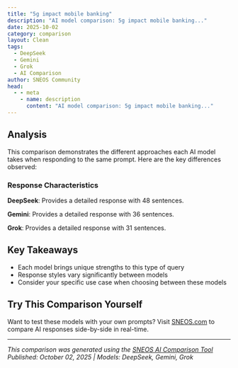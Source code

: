 ```yaml
---
title: "5g impact mobile banking"
description: "AI model comparison: 5g impact mobile banking..."
date: 2025-10-02
category: comparison
layout: Clean
tags:
  - DeepSeek
  - Gemini
  - Grok
  - AI Comparison
author: SNEOS Community
head:
  - - meta
    - name: description
      content: "AI model comparison: 5g impact mobile banking..."
---
```


<ChatComparison
  title="5g impact mobile banking"
  prompt="5g impact mobile banking"
  :responses='{"DeepSeek": "Of course. The integration of 5G technology is set to have a profound and transformative impact on mobile banking, moving it beyond simple transactions into a realm of rich, real-time, and immersive financial experiences.\n\nHere\u2019s a detailed breakdown of the impact of 5G on mobile banking, categorized by its core technological advantages.\n\n### The Core 5G Advantages Driving Change\n\n5G is not just \u0022faster 4G.\u0022 Its impact comes from a combination of three key features:\n\n1. **Enhanced Mobile Broadband (eMBB):** Drastically higher speeds (up to 10-20 Gbps) for downloading and uploading.\n2. **Ultra-Reliable Low Latency Communications (URLLC):** Near-instantaneous network response times (as low as 1ms), crucial for real-time interactions.\n3. **Massive Machine-Type Communications (mMTC):** The ability to connect a vast number of devices (up to 1 million per km\u00B2), enabling the Internet of Things (IoT).\n\n---\n\n### Direct Impacts on the Mobile Banking Experience\n\n#### 1. Blazing Fast Speeds and Seamless UX\n* **Instantaneous Transactions:** Downloading bank statements, transferring large files, or uploading documents for KYC (Know Your Customer) will be near-instant, eliminating frustrating loading times.\n* **Richer Interfaces:** Banks can deploy feature-rich apps with high-definition graphics, video content, and complex data visualizations without worrying about performance lag. Think of interactive annual reports or complex investment charts that load in a blink.\n\n#### 2. Ultra-Low Latency for Real-Time Interactions\nThis is arguably the most significant impact for security and advanced services.\n* **Real-Time Fraud Detection and Prevention:** With 1ms latency, a bank\u0027s AI can analyze a transaction, assess its risk profile, and block it *as it\u0027s happening*, not milliseconds after it has already been processed. This dramatically reduces fraud.\n* **Seamless Biometric Authentication:** Processes like facial recognition and voice authentication become faster and more reliable, as the data is verified against cloud servers in real-time without any perceptible delay.\n* **Real-Time Financial Advice:** Video calls with financial advisors will be crystal clear and lag-free. Advisors could use AR to share charts and graphs in real-time during the call, creating a collaborative \u0022virtual branch\u0022 experience.\n\n#### 3. Enabling Immersive Technologies: AR and VR\n* **Augmented Reality (AR) Banking:** Point your phone\u0027s camera at a street to see which shops have special offers from your bank. Visualize your investment portfolio as a 3D graph you can interact with. Navigate a virtual branch to find services.\n* **Virtual Reality (VR) Branches:** Put on a VR headset and step into a virtual bank. Interact with a virtual teller (powered by a real human or an AI avatar) in a lifelike environment, making remote banking feel personal and immersive.\n\n#### 4. Powering the Internet of Things (IoT) and Embedded Finance\n5G\u0027s ability to connect millions of devices seamlessly unlocks a new paradigm: **\u0022Ambient Banking.\u0022**\n* **Smart Car Payments:** Your connected car can automatically pay for tolls, parking, and even electric vehicle charging without any input from you. The transaction happens in the background.\n* **Smart Home Transactions:** Your smart fridge could detect you\u0027re out of milk and order it, with the payment processed automatically through your bank account.\n* **Wearable Integration:** Payments and financial alerts on smartwatches and other wearables will become more reliable and instant.\n\n#### 5. Enhanced Security and Infrastructure\n* **Network Slicing:** Banks can lease a dedicated, secure \u0022slice\u0022 of the 5G network from telecom providers. This creates a virtual private network exclusively for banking traffic, making it more resilient to cyberattacks and network congestion.\n* **Edge Computing:** By processing data closer to the user (at the \u0022edge\u0022 of the network), sensitive financial information doesn\u0027t have to travel as far, reducing latency and potential points of failure, thereby enhancing security and speed.\n\n---\n\n### Benefits for Different Stakeholders\n\n| Stakeholder | Key Benefits |\n| :--- | :--- |\n| **Bank Customers** | Faster, more secure, and more convenient banking. Access to rich, personalized, and immersive financial services. |\n| **Banks \u0026 FinTechs** | New revenue streams, superior customer experience, reduced operational costs (fewer physical branches), and more robust security. |\n| **Merchants** | Faster, more secure checkout experiences (both online and in-store) leading to higher conversion rates. |\n\n---\n\n### Challenges and Considerations\n\nThe 5G future is not without its hurdles:\n* **Infrastructure Cost:** The rollout of 5G networks is expensive and time-consuming, leading to uneven global coverage.\n* **Device Penetration:** Users need 5G-enabled smartphones to access these benefits.\n* **Security Concerns:** A more connected ecosystem (especially with IoT) creates a larger \u0022attack surface\u0022 for cybercriminals, requiring even more advanced security protocols.\n* **Digital Divide:** There\u0027s a risk that those without access to 5G technology could be left behind, creating a gap in financial inclusion.\n\n### Conclusion\n\n5G is much more than an incremental upgrade for mobile banking. It is a **fundamental enabler** that will shift mobile banking from a transactional tool on a phone to an integrated, intelligent, and immersive financial layer over our entire digital lives.\n\nThe impact will be a move towards **\u0022contextual and invisible banking,\u0022** where financial services are seamlessly woven into our daily activities\u2014driving, shopping, managing our homes\u2014all powered by the speed, reliability, and connectivity of 5G.", "Gemini": "5G technology has the potential to significantly impact mobile banking in several ways, both positively and with some potential challenges. Here\u0027s a breakdown:\n\n**Positive Impacts:**\n\n* **Faster Transaction Speeds:** 5G\u0027s superior speed drastically reduces transaction times. This leads to a smoother and more efficient banking experience for users, especially when making large payments or transfers.\n* **Enhanced Security:** 5G networks can offer enhanced security features, potentially reducing the risk of fraud and cyberattacks. Faster connections allow for more real-time monitoring and faster response times in case of security breaches.\n* **Improved Video Banking:** 5G enables higher quality video calls with bank representatives. This enhances customer service and allows for more complex transactions to be conducted remotely.\n* **AR and VR Banking Experiences:** 5G\u0027s low latency and high bandwidth can facilitate augmented reality (AR) and virtual reality (VR) applications in banking. For example, customers could visualize investment portfolios in AR or consult with financial advisors in a VR environment.\n* **Expanded Access to Banking Services:** In areas with limited or unreliable internet infrastructure, 5G can provide a more stable and faster connection, allowing more people to access mobile banking services. This can be particularly beneficial in rural or underserved communities.\n* **Real-time Data Analytics:** 5G enables banks to collect and analyze data in real-time, providing them with valuable insights into customer behavior. This information can be used to personalize banking services, improve risk management, and detect fraudulent activities more effectively.\n* **More Reliable Mobile Payments:** 5G\u0027s improved reliability reduces the chances of payment failures during mobile transactions. This creates a more trustworthy and convenient payment experience for customers.\n* **Edge Computing for Faster Processing:** 5G allows for edge computing, where data processing is done closer to the user\u0027s device. This reduces latency and speeds up transaction processing, making mobile banking applications more responsive.\n* **IoT Integration:** 5G can facilitate the integration of Internet of Things (IoT) devices with mobile banking platforms. For instance, smart home devices could be used to manage energy consumption and optimize utility bill payments through a mobile banking app.\n\n**Potential Challenges:**\n\n* **Security Concerns:** While 5G can enhance security, it also introduces new security challenges. The increased complexity of 5G networks and the proliferation of connected devices can create new attack vectors for hackers. Banks need to invest in robust security measures to protect their systems and customer data.\n* **Cost of Infrastructure:** Deploying and maintaining 5G infrastructure can be expensive, which may limit its availability in some areas. This could create a digital divide, where some customers have access to faster and more reliable mobile banking services while others do not.\n* **Privacy Concerns:** The increased data collection and analysis enabled by 5G can raise privacy concerns among customers. Banks need to be transparent about how they are using customer data and ensure that they are complying with privacy regulations.\n* **Device Compatibility:** Not all mobile devices are compatible with 5G networks. Customers may need to upgrade their devices to take full advantage of the benefits of 5G mobile banking.\n* **Cybersecurity threats:** the faster speeds and more complex network infrastructure of 5G also bring new cybersecurity risks. Mobile banking apps will need to be more secure than ever to protect against threats like man-in-the-middle attacks and data breaches.\n* **Power Consumption:** 5G technology can be more power-hungry than older mobile technologies, which could reduce the battery life of mobile devices.\n* **Regulation:** Regulations surrounding the use of 5G in financial services are still evolving. Banks need to stay up-to-date on the latest regulations and ensure that they are complying with them.\n\n**In summary:**\n\n5G technology has the potential to revolutionize mobile banking by making it faster, more secure, and more convenient. However, banks need to address the potential challenges associated with 5G to ensure that they are providing a safe and reliable service to their customers. The future of mobile banking will likely be shaped by how well these challenges are addressed and how effectively 5G technology is integrated into existing banking systems.\n", "Grok": "The introduction of 5G technology has significantly impacted mobile banking by enhancing speed, security, and accessibility, while also introducing new possibilities for innovation. Below are the key ways in which 5G is transforming mobile banking:\n\n### 1. **Faster Connectivity and Transactions**\n - **Impact:** 5G offers ultra-fast internet speeds (up to 10-100 times faster than 4G), which means mobile banking apps can process transactions, load data, and authenticate users almost instantaneously.\n - **Benefit:** Users experience reduced latency, enabling real-time updates on account balances, faster payment processing, and seamless access to banking services even during peak usage times.\n\n### 2. **Improved User Experience**\n - **Impact:** With 5G\u2019s low latency (as low as 1 millisecond), mobile banking apps can deliver smoother, more responsive interfaces and support high-definition video streaming for customer support or financial advisory services.\n - **Benefit:** Customers can engage in video banking or virtual consultations with bank representatives without lag, enhancing personalized services.\n\n### 3. **Enhanced Security**\n - **Impact:** 5G networks come with advanced encryption and security protocols, reducing the risk of cyberattacks and data breaches. Additionally, the ability to handle more connected devices securely supports multi-factor authentication (MFA) and biometric verification processes.\n - **Benefit:** Mobile banking becomes safer with faster and more reliable authentication methods, such as facial recognition or fingerprint scanning, even in remote areas with previously poor connectivity.\n\n### 4. **Support for Advanced Technologies**\n - **Impact:** 5G enables the integration of cutting-edge technologies like Artificial Intelligence (AI), Machine Learning (ML), and Internet of Things (IoT) into mobile banking apps.\n - **Benefit:** Banks can offer AI-driven chatbots for customer support, personalized financial advice, and IoT-enabled smart payments (e.g., wearable devices for contactless payments), all in real-time due to 5G\u2019s high bandwidth.\n\n### 5. **Financial Inclusion and Accessibility**\n - **Impact:** 5G expands network coverage and capacity, allowing more people in rural or underserved areas to access reliable high-speed internet on their mobile devices.\n - **Benefit:** Mobile banking becomes accessible to previously unbanked or underbanked populations, enabling them to participate in digital financial services, such as mobile wallets, loans, and savings accounts.\n\n### 6. **Real-Time Data Analytics for Banks**\n - **Impact:** 5G\u2019s high-speed data transmission allows banks to collect and analyze customer data in real-time.\n - **Benefit:** Banks can offer personalized services, detect fraudulent activities instantly, and make data-driven decisions to improve customer experience.\n\n### 7. **Support for Augmented Reality (AR) and Virtual Reality (VR)**\n - **Impact:** 5G\u2019s high bandwidth and low latency make AR and VR applications viable for mobile banking.\n - **Benefit:** Banks can create immersive experiences, such as virtual branches or AR-based financial planning tools, allowing customers to interact with banking services in innovative ways.\n\n### Challenges and Considerations:\n - **Infrastructure Costs:** Deploying 5G infrastructure is expensive, and banks may need to invest in upgrading their systems to fully leverage the technology.\n - **Digital Divide:** While 5G improves access, not all regions or demographics may have immediate access to 5G networks or compatible devices, potentially widening the digital divide in the short term.\n - **Privacy Concerns:** With more data being transmitted at faster speeds, there is a heightened need for robust data protection policies to prevent misuse of customer information.\n\n### Conclusion\nThe impact of 5G on mobile banking is transformative, offering faster, more secure, and innovative banking experiences. It empowers banks to deliver personalized services, expand their reach, and integrate advanced technologies, ultimately benefiting both customers and financial institutions. However, addressing challenges like infrastructure costs and privacy concerns will be crucial to fully realizing 5G\u2019s potential in mobile banking."}' 
  published-date="13:04"
/>

## Analysis

This comparison demonstrates the different approaches each AI model takes when responding to the same prompt. Here are the key differences observed:

### Response Characteristics

**DeepSeek**: Provides a detailed response with 48 sentences. 

**Gemini**: Provides a detailed response with 36 sentences. 

**Grok**: Provides a detailed response with 31 sentences. 

## Key Takeaways

- Each model brings unique strengths to this type of query
- Response styles vary significantly between models
- Consider your specific use case when choosing between these models

## Try This Comparison Yourself

Want to test these models with your own prompts? Visit [SNEOS.com](https://sneos.com) to compare AI responses side-by-side in real-time.

---

*This comparison was generated using the [SNEOS AI Comparison Tool](https://sneos.com)*
*Published: October 02, 2025 | Models: DeepSeek, Gemini, Grok*

